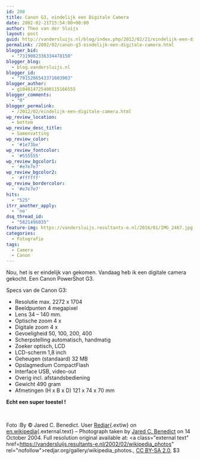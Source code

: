 ```yaml
---
id: 208
title: Canon G3, eindelijk een Digitale Camera
date: 2002-02-21T15:54:00+00:00
author: Theo van der Sluijs
layout: post
guid: http://vandersluijs.nl/blog/index.php/2012/02/21/eindelijk-een-digitale-camera/
permalink: /2002/02/canon-g3-eindelijk-een-digitale-camera.html
blogger_bid:
  - "7319082336334478150"
blogger_blog:
  - blog.vandersluijs.nl
blogger_id:
  - "7915286543371603903"
blogger_author:
  - g104814725400115166555
blogger_comments:
  - "0"
blogger_permalink:
  - /2012/02/eindelijk-een-digitale-camera.html
wp_review_location:
  - bottom
wp_review_desc_title:
  - Samenvatting
wp_review_color:
  - '#1e73be'
wp_review_fontcolor:
  - '#555555'
wp_review_bgcolor1:
  - '#e7e7e7'
wp_review_bgcolor2:
  - '#ffffff'
wp_review_bordercolor:
  - '#e7e7e7'
hits:
  - "525"
itrr_another_apply:
  - 'no'
dsq_thread_id:
  - "5821496035"
feature-img: https://vandersluijs.resultants-e.nl/2016/01/IMG_2467.jpg
categories:
  - Fotografie
tags:
  - Camera
  - Canon
---
```

Nou, het is er eindelijk van gekomen. Vandaag heb ik een digitale camera gekocht. Een Canon PowerShot G3.<!--more-->

Specs van de Canon G3:
  
* Resolutie max. 2272 x 1704
* Beeldpunten 4 megapixel
* Lens 34 &#8211; 140 mm.
* Optische zoom 4 x
* Digitale zoom 4 x
* Gevoeligheid 50, 100, 200, 400
* Scherpstelling automatisch, handmatig
* Zoeker optisch, LCD
* LCD-scherm 1,8 inch
* Geheugen (standaard) 32 MB
* Opslagmedium CompactFlash
* Interface USB, video-out
* Overig incl. afstandsbediening
* Gewicht 490 gram
* Afmetingen (H x B x D) 121 x 74 x 70 mm

**Echt een super toestel !**

&nbsp;

Foto :By © Jared C. Benedict. User [Redjar](https://vandersluijs.resultants-e.nl/2002/02/User:Redjar "en:User:Redjar"){.extiw} on [en.wikipedia](https://vandersluijs.resultants-e.nl/2002/02/en.wikipedia.org){.external.text} &#8211; Photograph taken by <a class="external text" href="http://redjar.org/jared" rel="nofollow">Jared C. Benedict</a> on 14 October 2004. Full resolution original available at: <a class="external text" href=https://vandersluijs.resultants-e.nl/2002/02/wikipedia_photos" rel="nofollow">redjar.org/gallery/wikipedia_photos</a>., [CC BY-SA 2.0](https://vandersluijs.resultants-e.nl/2002/02/2 "Creative Commons Attribution-Share Alike 2.0"), $3